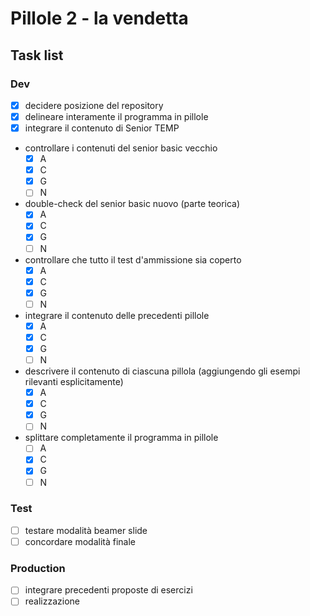 # Pillole 2 - la vendetta

## Task list

### Dev

- [x] decidere posizione del repository
- [x] delineare interamente il programma in pillole
- [x] integrare il contenuto di Senior TEMP
- controllare i contenuti del senior basic vecchio
    - [x] A
    - [x] C
    - [x] G
    - [ ] N
- double-check del senior basic nuovo (parte teorica)
    - [x] A
    - [x] C
    - [x] G
    - [ ] N
- controllare che tutto il test d'ammissione sia coperto
    - [x] A
    - [x] C
    - [x] G
    - [ ] N
- integrare il contenuto delle precedenti pillole
    - [x] A
    - [x] C
    - [x] G
    - [ ] N
- descrivere il contenuto di ciascuna pillola (aggiungendo gli esempi rilevanti esplicitamente)
    - [x] A
    - [x] C
    - [x] G
    - [ ] N
- splittare completamente il programma in pillole
    - [ ] A
    - [x] C
    - [x] G
    - [ ] N

### Test

- [ ] testare modalità beamer slide
- [ ] concordare modalità finale

### Production

- [ ] integrare precedenti proposte di esercizi
- [ ] realizzazione
